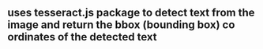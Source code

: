 ## uses tesseract.js package to detect text from the image and return the bbox (bounding box) co ordinates of the detected text